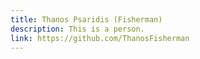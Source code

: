 ```yaml
---
title: Thanos Psaridis (Fisherman)
description: This is a person.
link: https://github.com/ThanosFisherman
---
```

